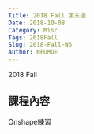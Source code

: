 ```yaml
---
Title: 2018 Fall 第五週
Date: 2018-10-08
Category: Misc
Tags: 2018Fall
Slug: 2018-Fall-W5
Author: NFUMDE
---
```


2018 Fall 

<!-- PELICAN_END_SUMMARY -->

課程內容
----
Onshape練習



